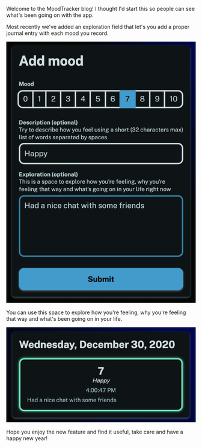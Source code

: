 Welcome to the MoodTracker blog! I thought I'd start this so people can see what's been going on with the app.

Most recently we've added an exploration field that let's you add a proper journal entry with each mood you record.

![Screenshot demonstrating adding a mood with an exploration](screenshot-1.png "Screenshot demonstrating adding a mood with an exploration")

You can use this space to explore how you're feeling, why you're feeling that way and what's been going on in your life.

![Screenshot showing a created mood with an exploration](screenshot-2.png "Screenshot showing a created mood with an exploration")

Hope you enjoy the new feature and find it useful, take care and have a happy new year!
